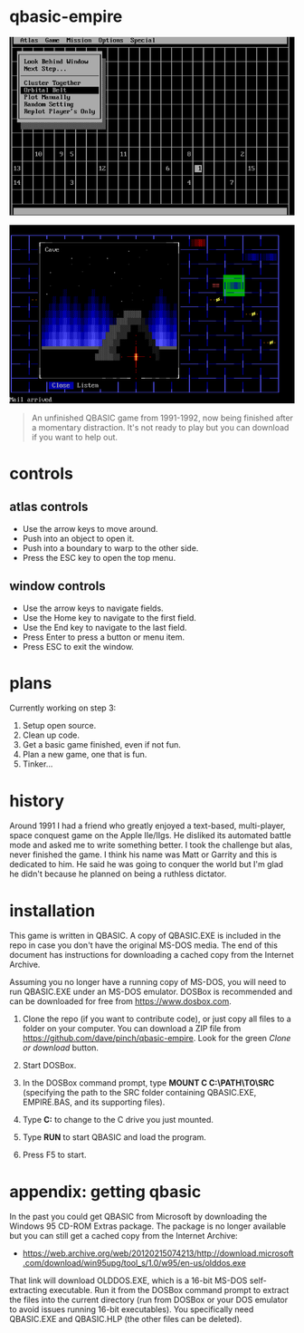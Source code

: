 # qbasic-empire

![original](./pics/original-atlas.png)

![current](./pics/current.png)

> An unfinished QBASIC game from 1991-1992, now being finished after a momentary distraction. It's not ready to play but you can download if you want to help out.

# controls

## atlas controls

* Use the arrow keys to move around.
* Push into an object to open it.
* Push into a boundary to warp to the other side.
* Press the ESC key to open the top menu.

## window controls

* Use the arrow keys to navigate fields.
* Use the Home key to navigate to the first field.
* Use the End key to navigate to the last field.
* Press Enter to press a button or menu item.
* Press ESC to exit the window.

# plans

Currently working on step 3:

1. Setup open source.
2. Clean up code.
3. Get a basic game finished, even if not fun.
4. Plan a new game, one that is fun.
5. Tinker...

# history

Around 1991 I had a friend who greatly enjoyed a text-based, multi-player, space conquest game on the Apple IIe/IIgs. He disliked its automated battle mode and asked me to write something better. I took the challenge but alas, never finished the game. I think his name was Matt or Garrity and this is dedicated to him. He said he was going to conquer the world but I'm glad he didn't because he planned on being a ruthless dictator.

# installation

This game is written in QBASIC. A copy of QBASIC.EXE is included in the repo in case you don't have the original MS-DOS media. The end of this document has instructions for downloading a cached copy from the Internet Archive.

Assuming you no longer have a running copy of MS-DOS, you will need to run QBASIC.EXE under an MS-DOS emulator. DOSBox is recommended and can be downloaded for free from https://www.dosbox.com.

1. Clone the repo (if you want to contribute code), or just copy all files to a folder on your computer. You can download a ZIP file from https://github.com/dave/pinch/qbasic-empire. Look for the green *Clone or download* button.

2. Start DOSBox.

3. In the DOSBox command prompt, type __MOUNT C C:\PATH\TO\SRC__ (specifying the path to the SRC folder containing QBASIC.EXE, EMPIRE.BAS, and its supporting files).
    
4. Type __C:__ to change to the C drive you just mounted.

5. Type __RUN__ to start QBASIC and load the program.

6. Press F5 to start.

# appendix: getting qbasic

In the past you could get QBASIC from Microsoft by downloading the Windows 95 CD-ROM Extras package. The package is no longer available but you can still get a cached copy from the Internet Archive:

* https://web.archive.org/web/20120215074213/http://download.microsoft.com/download/win95upg/tool_s/1.0/w95/en-us/olddos.exe

That link will download OLDDOS.EXE, which is a 16-bit MS-DOS self-extracting executable. Run it from the DOSBox command prompt to extract the files into the current directory (run from DOSBox or your DOS emulator to avoid issues running 16-bit executables). You specifically need QBASIC.EXE and QBASIC.HLP (the other files can be deleted).